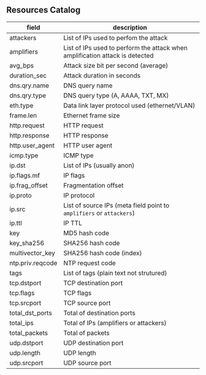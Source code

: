## Resources Catalog

| field | description |
|-------|-------------|
|attackers| List of IPs used to perfom the attack|
|amplifiers| List of IPs used to perform the attack when amplification attack is detected |
|avg_bps| Attack size bit per second (average)|
|duration_sec| Attack duration in seconds |  
|dns.qry.name| DNS query name | 
|dns.qry.type| DNS query type (A, AAAA, TXT, MX) |
|eth.type| Data link layer protocol used (ethernet/VLAN) | 
|frame.len| Ethernet frame size  | 
|http.request| HTTP request | 
|http.response| HTTP response |
|http.user_agent| HTTP user agent | 
|icmp.type| ICMP type | 
|ip.dst| List of IPs (usually anon) | 
|ip.flags.mf| IP flags | 
|ip.frag_offset| Fragmentation offset | 
|ip.proto| IP protocol | 
|ip.src| List of source IPs (meta field point to `amplifiers` or `attackers`) | 
|ip.ttl| IP TTL |
|key| MD5 hash code |
|key_sha256| SHA256 hash code | 
|multivector_key| SHA256 hash code (index) | 
|ntp.priv.reqcode| NTP request code |
|tags| List of tags (plain text not strutured) | 
|tcp.dstport| TCP destination port | 
|tcp.flags| TCP flags | 
|tcp.srcport| TCP source port | 
|total_dst_ports| Total of destination ports | 
|total_ips| Total of IPs (amplifiers or attackers) | 
|total_packets| Total of packets | 
|udp.dstport| UDP destination port | 
|udp.length| UDP length | 
|udp.srcport| UDP source port | 

